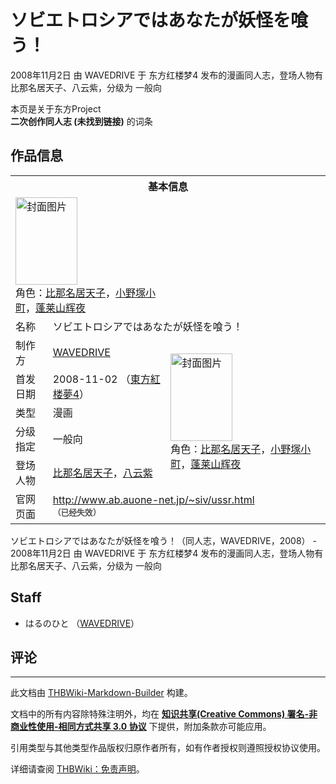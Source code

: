# ソビエトロシアではあなたが妖怪を喰う！

<!-- source html: G:\repos\THBWiki-Markdown-Builder\THBWikiMarkdown\Temp\main\3\37\ns0%3A%E3%82%BD%E3%83%93%E3%82%A8%E3%83%88%E3%83%AD%E3%82%B7%E3%82%A2%E3%81%A7%E3%81%AF%E3%81%82%E3%81%AA%E3%81%9F%E3%81%8C%E5%A6%96%E6%80%AA%E3%82%92%E5%96%B0%E3%81%86%EF%BC%81.html -->

2008年11月2日 由 WAVEDRIVE 于 东方红楼梦4 发布的漫画同人志，登场人物有 比那名居天子、八云紫，分级为 一般向

本页是关于东方Project  
 **二次创作同人志 (未找到链接)** 的词条
## 作品信息

<table><tbody><tr><th colspan="3">基本信息</th></tr><tr><td class="cover-artwork-mobile" colspan="2"><a href="./文件-ソビエトロシアではあなたが妖怪を喰う！封面.jpg.md" class="image" title="封面图片"><img alt="封面图片" src="https://upload.thwiki.cc/thumb/b/b4/%E3%82%BD%E3%83%93%E3%82%A8%E3%83%88%E3%83%AD%E3%82%B7%E3%82%A2%E3%81%A7%E3%81%AF%E3%81%82%E3%81%AA%E3%81%9F%E3%81%8C%E5%A6%96%E6%80%AA%E3%82%92%E5%96%B0%E3%81%86%EF%BC%81%E5%B0%81%E9%9D%A2.jpg/99px-%E3%82%BD%E3%83%93%E3%82%A8%E3%83%88%E3%83%AD%E3%82%B7%E3%82%A2%E3%81%A7%E3%81%AF%E3%81%82%E3%81%AA%E3%81%9F%E3%81%8C%E5%A6%96%E6%80%AA%E3%82%92%E5%96%B0%E3%81%86%EF%BC%81%E5%B0%81%E9%9D%A2.jpg" decoding="async" loading="lazy" width="99" height="140" srcset="https://upload.thwiki.cc/thumb/b/b4/%E3%82%BD%E3%83%93%E3%82%A8%E3%83%88%E3%83%AD%E3%82%B7%E3%82%A2%E3%81%A7%E3%81%AF%E3%81%82%E3%81%AA%E3%81%9F%E3%81%8C%E5%A6%96%E6%80%AA%E3%82%92%E5%96%B0%E3%81%86%EF%BC%81%E5%B0%81%E9%9D%A2.jpg/149px-%E3%82%BD%E3%83%93%E3%82%A8%E3%83%88%E3%83%AD%E3%82%B7%E3%82%A2%E3%81%A7%E3%81%AF%E3%81%82%E3%81%AA%E3%81%9F%E3%81%8C%E5%A6%96%E6%80%AA%E3%82%92%E5%96%B0%E3%81%86%EF%BC%81%E5%B0%81%E9%9D%A2.jpg 1.5x, https://upload.thwiki.cc/thumb/b/b4/%E3%82%BD%E3%83%93%E3%82%A8%E3%83%88%E3%83%AD%E3%82%B7%E3%82%A2%E3%81%A7%E3%81%AF%E3%81%82%E3%81%AA%E3%81%9F%E3%81%8C%E5%A6%96%E6%80%AA%E3%82%92%E5%96%B0%E3%81%86%EF%BC%81%E5%B0%81%E9%9D%A2.jpg/198px-%E3%82%BD%E3%83%93%E3%82%A8%E3%83%88%E3%83%AD%E3%82%B7%E3%82%A2%E3%81%A7%E3%81%AF%E3%81%82%E3%81%AA%E3%81%9F%E3%81%8C%E5%A6%96%E6%80%AA%E3%82%92%E5%96%B0%E3%81%86%EF%BC%81%E5%B0%81%E9%9D%A2.jpg 2x" data-file-width="361" data-file-height="510"></a><div class="cover-char">角色：<a href="./比那名居天子.md" title="比那名居天子">比那名居天子</a>，<a href="./小野塚小町.md" title="小野塚小町">小野塚小町</a>，<a href="./蓬莱山辉夜.md" title="蓬莱山辉夜">蓬莱山辉夜</a></div></td>
</tr><tr><td class="label">名称</td><td colspan="2"> ソビエトロシアではあなたが妖怪を喰う！ </td></tr><tr><td class="label">制作方</td><td><a href="./WAVEDRIVE.md" title="WAVEDRIVE">WAVEDRIVE</a></td><td class="cover-artwork" rowspan="5" style="min-width:140px;"><a href="./文件-ソビエトロシアではあなたが妖怪を喰う！封面.jpg.md" class="image" title="封面图片"><img alt="封面图片" src="https://upload.thwiki.cc/thumb/b/b4/%E3%82%BD%E3%83%93%E3%82%A8%E3%83%88%E3%83%AD%E3%82%B7%E3%82%A2%E3%81%A7%E3%81%AF%E3%81%82%E3%81%AA%E3%81%9F%E3%81%8C%E5%A6%96%E6%80%AA%E3%82%92%E5%96%B0%E3%81%86%EF%BC%81%E5%B0%81%E9%9D%A2.jpg/99px-%E3%82%BD%E3%83%93%E3%82%A8%E3%83%88%E3%83%AD%E3%82%B7%E3%82%A2%E3%81%A7%E3%81%AF%E3%81%82%E3%81%AA%E3%81%9F%E3%81%8C%E5%A6%96%E6%80%AA%E3%82%92%E5%96%B0%E3%81%86%EF%BC%81%E5%B0%81%E9%9D%A2.jpg" decoding="async" loading="lazy" width="99" height="140" srcset="https://upload.thwiki.cc/thumb/b/b4/%E3%82%BD%E3%83%93%E3%82%A8%E3%83%88%E3%83%AD%E3%82%B7%E3%82%A2%E3%81%A7%E3%81%AF%E3%81%82%E3%81%AA%E3%81%9F%E3%81%8C%E5%A6%96%E6%80%AA%E3%82%92%E5%96%B0%E3%81%86%EF%BC%81%E5%B0%81%E9%9D%A2.jpg/149px-%E3%82%BD%E3%83%93%E3%82%A8%E3%83%88%E3%83%AD%E3%82%B7%E3%82%A2%E3%81%A7%E3%81%AF%E3%81%82%E3%81%AA%E3%81%9F%E3%81%8C%E5%A6%96%E6%80%AA%E3%82%92%E5%96%B0%E3%81%86%EF%BC%81%E5%B0%81%E9%9D%A2.jpg 1.5x, https://upload.thwiki.cc/thumb/b/b4/%E3%82%BD%E3%83%93%E3%82%A8%E3%83%88%E3%83%AD%E3%82%B7%E3%82%A2%E3%81%A7%E3%81%AF%E3%81%82%E3%81%AA%E3%81%9F%E3%81%8C%E5%A6%96%E6%80%AA%E3%82%92%E5%96%B0%E3%81%86%EF%BC%81%E5%B0%81%E9%9D%A2.jpg/198px-%E3%82%BD%E3%83%93%E3%82%A8%E3%83%88%E3%83%AD%E3%82%B7%E3%82%A2%E3%81%A7%E3%81%AF%E3%81%82%E3%81%AA%E3%81%9F%E3%81%8C%E5%A6%96%E6%80%AA%E3%82%92%E5%96%B0%E3%81%86%EF%BC%81%E5%B0%81%E9%9D%A2.jpg 2x" data-file-width="361" data-file-height="510"></a><div class="cover-char">角色：<a href="./比那名居天子.md" title="比那名居天子">比那名居天子</a>，<a href="./小野塚小町.md" title="小野塚小町">小野塚小町</a>，<a href="./蓬莱山辉夜.md" title="蓬莱山辉夜">蓬莱山辉夜</a></div></td>
</tr><tr><td class="label">首发日期</td><td>2008-11-02&#160;（<a href="/展会作品列表?e=%E4%B8%9C%E6%96%B9%E7%BA%A2%E6%A5%BC%E6%A2%A6%234">東方紅楼夢4</a>）</td></tr><tr><td class="label">类型</td><td>漫画</td></tr><tr><td class="label">分级指定</td><td>一般向</td></tr><tr><td class="label">登场人物</td><td><a href="./比那名居天子.md" title="比那名居天子">比那名居天子</a>，<a href="./八云紫.md" title="八云紫">八云紫</a></td></tr>
<tr><td class="label">官网页面</td><td colspan="2"><a rel="nofollow" class="external free" href="http://www.ab.auone-net.jp/~siv/ussr.html">http://www.ab.auone-net.jp/~siv/ussr.html</a><br><span style="font-family: sans-serif; cursor: default; color:#555; font-size: 0.8em; bottom: 0.1em; font-weight: bold;" title="连接到已经失效网页">（已经失效）</span></td></tr></tbody></table>

ソビエトロシアではあなたが妖怪を喰う！（同人志，WAVEDRIVE，2008） - 2008年11月2日 由 WAVEDRIVE 于 东方红楼梦4 发布的漫画同人志，登场人物有 比那名居天子、八云紫，分级为 一般向
## Staff
- はるのひと （[WAVEDRIVE](./WAVEDRIVE.md)）

## 评论




---

此文档由 [THBWiki-Markdown-Builder](https://github.com/Delsin-Yu/THBWiki-Markdown-Builder) 构建。

文档中的所有内容除特殊注明外，均在 [**知识共享(Creative Commons) 署名-非商业性使用-相同方式共享 3.0 协议**](https://creativecommons.org/licenses/by-sa/3.0/deed.zh-hans) 下提供，附加条款亦可能应用。

引用类型与其他类型作品版权归原作者所有，如有作者授权则遵照授权协议使用。

详细请查阅 [THBWiki：免责声明](https://thbwiki.cc/THBWiki:%E5%85%8D%E8%B4%A3%E5%A3%B0%E6%98%8E)。

